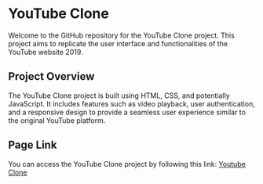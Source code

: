 
<h1>YouTube Clone</h1>

<p>Welcome to the GitHub repository for the YouTube Clone project. This project aims to replicate the user interface and functionalities of the YouTube website 2019.</p>

<h2>Project Overview</h2>

<p>The YouTube Clone project is built using HTML, CSS, and potentially JavaScript. It includes features such as video playback, user authentication, and a responsive design to provide a seamless user experience similar to the original YouTube platform.</p>

<h2>Page Link</h2>

<p>You can access the YouTube Clone project by following this link: <a href="https://kirankumar-2002.github.io/Youtube-Clone-Project/">Youtube Clone</a> </p>

